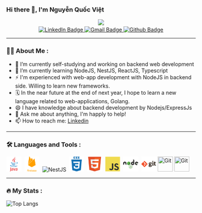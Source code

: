 ### Hi there 👋, I'm Nguyễn Quốc Việt
<div id="header" align="center">
  <img src="https://media3.giphy.com/media/RbDKaczqWovIugyJmW/giphy.gif?cid=ecf05e47le70j57j3em0g6o1okceozwij6le9apnsasxazfz&rid=giphy.gif&ct=g" width="250"/>
  <div id="badges">
    <a href="https://www.linkedin.com/in/viet-nguyen-4b6391195/" target="blank">
      <img src="https://img.shields.io/badge/LinkedIn-blue?style=for-the-badge&logo=linkedin&logoColor=white" alt="LinkedIn Badge"/>
    </a>
    <a href="mailto:vietnguyen.170715@gmail.com">
      <img src="https://img.shields.io/badge/Gmail-red?style=for-the-badge&logo=gmail&logoColor=white" alt="Gmail Badge"/>
    </a>
    <a href="https://github.com/nguyenquocviet2007" target="blank">
      <img src="https://img.shields.io/badge/Github-purple?style=for-the-badge&logo=github&logoColor=white" alt="Github Badge"/>
    </a>
  </div>
</div>

---

### :man_technologist: About Me :
  - 🔭 I’m currently self-studying and working on backend web development
  - 🌱 I’m currently learning NodeJS, NestJS, ReactJS, Typescript
  - ⚡ I'm experienced with web-app development with NodeJS in backend side. Willing to learn new frameworks.
  - 🗓 In the near future at the end of next year, I hope to learn a new language related to web-applications, Golang.
  - 😄 I have knowledge about backend development by Nodejs/ExpressJs
  - 💬 Ask me about anything, I'm happly to help!
  - 📫 How to reach me: [Linkedin](https://www.linkedin.com/in/viet-nguyen-4b6391195/)



---

### :hammer_and_wrench: Languages and Tools :

<div>
  <img src="https://github.com/devicons/devicon/blob/master/icons/java/java-original-wordmark.svg" title="Java" alt="Java" width="40" height="40"/>&nbsp;
  <img src="https://github.com/devicons/devicon/blob/master/icons/firebase/firebase-plain-wordmark.svg" title="Firebase" alt="Firebase" width="40" height="40"/>&nbsp;
  <img src="https://nestjs.com/img/logo-small.svg" title="NestJS" alt="NestJS" width="40" height="40"/>&nbsp;
  <img src="https://github.com/devicons/devicon/blob/master/icons/css3/css3-plain-wordmark.svg"  title="CSS3" alt="CSS" width="40" height="40"/>&nbsp;
  <img src="https://github.com/devicons/devicon/blob/master/icons/html5/html5-original.svg" title="HTML5" alt="HTML" width="40" height="40"/>&nbsp;
  <img src="https://github.com/devicons/devicon/blob/master/icons/javascript/javascript-original.svg" title="JavaScript" alt="JavaScript" width="40" height="40"/>&nbsp;
  <img src="https://github.com/devicons/devicon/blob/master/icons/nodejs/nodejs-original-wordmark.svg" title="NodeJS" alt="NodeJS" width="40" height="40"/>&nbsp;
  <img src="https://github.com/devicons/devicon/blob/master/icons/git/git-original-wordmark.svg" title="Git" **alt="Git" width="40" height="40"/>
  <img src="https://cdn.jsdelivr.net/gh/devicons/devicon@latest/icons/go/go-original-wordmark.svg" title="Git" **alt="Git" width="40" height="40"/>
  <img src="https://cdn.jsdelivr.net/gh/devicons/devicon@latest/icons/django/django-plain-wordmark.svg" title="Git" **alt="Git" width="40" height="40"/>
</div>

---

### :fire: My Stats :

![Top Langs](https://github-readme-stats.vercel.app/api/top-langs/?username=nguyenquocviet2007&layout=compact)

